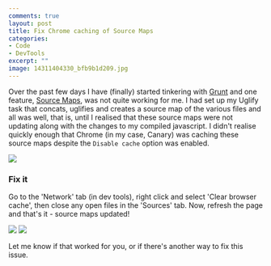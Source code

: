 ```yaml
---
comments: true
layout: post
title: Fix Chrome caching of Source Maps
categories:
- Code
- DevTools
excerpt: ""
image: 14311404330_bfb9b1d209.jpg
---
```


Over the past few days I have (finally) started tinkering with [Grunt](http://gruntjs.com/) and one feature, [Source Maps](http://www.html5rocks.com/en/tutorials/developertools/sourcemaps/), was not quite working for me. I had set up my Uglify task that concats, uglifies and creates a source map of the various files and all was well, that is, until I realised that these source maps were not updating along with the changes to my compiled javascript. I didn't realise quickly enough that Chrome (in my case, Canary) was caching these source maps despite the `Disable cache` option was enabled.

![](http://cl.ly/OU1y/Screen%20Shot%202013-04-22%20at%2023.23.59.png)

### Fix it

Go to the 'Network' tab (in dev tools), right click and select 'Clear browser cache', then close any open files in the 'Sources' tab. Now, refresh the page and that's it - source maps updated!

![](http://cl.ly/OTj9/Screen%20Shot%202013-04-22%20at%2023.27.18.png)
![](http://cl.ly/OUC6/Screen%20Shot%202013-04-22%20at%2023.31.54.png)

Let me know if that worked for you, or if there's another way to fix this issue.
